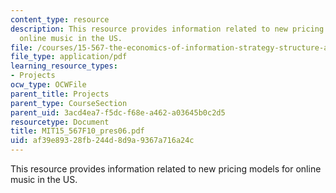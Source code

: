```yaml
---
content_type: resource
description: This resource provides information related to new pricing models for
  online music in the US.
file: /courses/15-567-the-economics-of-information-strategy-structure-and-pricing-fall-2010/af39e89328fb244d8d9a9367a716a24c_MIT15_567F10_pres06.pdf
file_type: application/pdf
learning_resource_types:
- Projects
ocw_type: OCWFile
parent_title: Projects
parent_type: CourseSection
parent_uid: 3acd4ea7-f5dc-f68e-a462-a03645b0c2d5
resourcetype: Document
title: MIT15_567F10_pres06.pdf
uid: af39e893-28fb-244d-8d9a-9367a716a24c
---
```

This resource provides information related to new pricing models for online music in the US.

